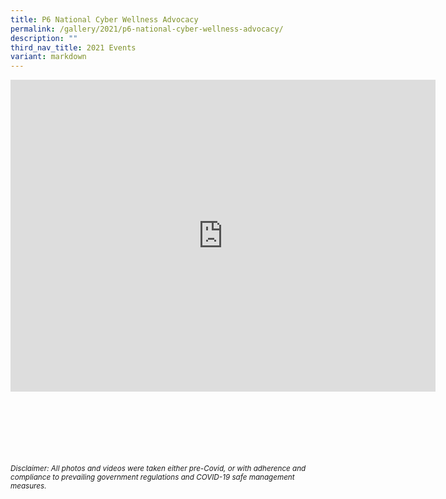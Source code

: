 ```yaml
---
title: P6 National Cyber Wellness Advocacy
permalink: /gallery/2021/p6-national-cyber-wellness-advocacy/
description: ""
third_nav_title: 2021 Events
variant: markdown
---
```

<iframe allowfullscreen="true" height="499" width="680" frameborder="0" src="https://docs.google.com/presentation/d/e/2PACX-1vSPYzf0XRx39lhNeLcD9PVi2ubx3fmL25gOZxP3Pdr-b339hW25FvikcK36_Ivn2XJB_De3NMao2CCT/embed?start=true&amp;loop=true&amp;delayms=3000"></iframe>

<br><br><br><br><br><br>
<sup>_Disclaimer: All photos and videos were taken either pre-Covid, or with adherence and compliance to prevailing government regulations and COVID-19 safe management measures._</sup>